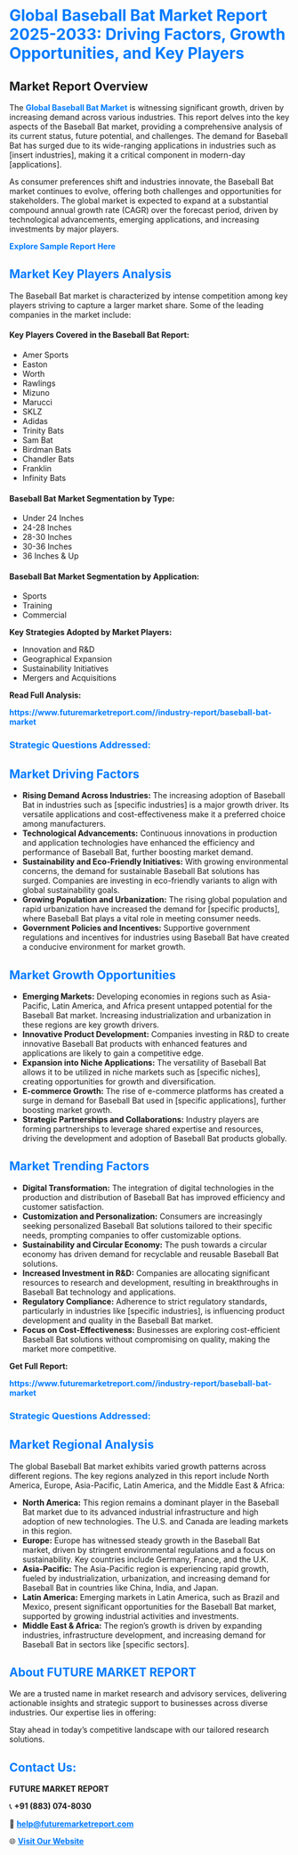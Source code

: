<h1 style="color: #007BFF;">Global Baseball Bat Market Report 2025-2033: Driving Factors, Growth Opportunities, and Key Players</h1>

<section id="overview">
<h2>Market Report Overview</h2>
<p>The <a href="https://www.futuremarketreport.com//industry-report/baseball-bat-market" style="color: #007BFF; text-decoration: none;"><strong>Global Baseball Bat Market</strong></a> is witnessing significant growth, driven by increasing demand across various industries. This report delves into the key aspects of the Baseball Bat market, providing a comprehensive analysis of its current status, future potential, and challenges. The demand for Baseball Bat has surged due to its wide-ranging applications in industries such as [insert industries], making it a critical component in modern-day [applications].</p>
<p>As consumer preferences shift and industries innovate, the Baseball Bat market continues to evolve, offering both challenges and opportunities for stakeholders. The global market is expected to expand at a substantial compound annual growth rate (CAGR) over the forecast period, driven by technological advancements, emerging applications, and increasing investments by major players.</p>
</section>

<section id="overview">
<p><a href="https://www.futuremarketreport.com//request-sample/reportId=58966" style="color: #007BFF; text-decoration: none;"><strong>Explore Sample Report Here</strong></a></p>
</section>

<section id="key-players">
<h2 style="color: #007BFF;">Market Key Players Analysis</h2>
<p>The Baseball Bat market is characterized by intense competition among key players striving to capture a larger market share. Some of the leading companies in the market include:</p>
<h4>Key Players Covered in the Baseball Bat Report:</h4>
<ul><li>Amer Sports</li><li>Easton</li><li>Worth</li><li>Rawlings</li><li>Mizuno</li><li>Marucci</li><li>SKLZ</li><li>Adidas</li><li>Trinity Bats</li><li>Sam Bat</li><li>Birdman Bats</li><li>Chandler Bats</li><li>Franklin</li><li>Infinity Bats</li></ul>
<h4>Baseball Bat Market Segmentation by Type:</h4>
<ul><li>Under 24 Inches</li><li>24-28 Inches</li><li>28-30 Inches</li><li>30-36 Inches</li><li>36 Inches &amp; Up</li></ul>

<h4>Baseball Bat Market Segmentation by Application:</h4>
<ul><li>Sports</li><li>Training</li><li>Commercial</li></ul>
<p><strong>Key Strategies Adopted by Market Players:</strong></p>
<ul>
<li>Innovation and R&D</li>
<li>Geographical Expansion</li>
<li>Sustainability Initiatives</li>
<li>Mergers and Acquisitions</li>
</ul>
</section>

<section>
<p><strong>Read Full Analysis: </strong></p><a href="https://www.futuremarketreport.com//industry-report/baseball-bat-market" style="color: #007BFF; text-decoration: none;"><strong>https://www.futuremarketreport.com//industry-report/baseball-bat-market</strong></a>
<h3 style="color: #007BFF;">Strategic Questions Addressed:</h3>
</section>

<section id="driving-factors">
<h2 style="color: #007BFF;">Market Driving Factors</h2>
<ul>
<li><strong>Rising Demand Across Industries:</strong> The increasing adoption of Baseball Bat in industries such as [specific industries] is a major growth driver. Its versatile applications and cost-effectiveness make it a preferred choice among manufacturers.</li>
<li><strong>Technological Advancements:</strong> Continuous innovations in production and application technologies have enhanced the efficiency and performance of Baseball Bat, further boosting market demand.</li>
<li><strong>Sustainability and Eco-Friendly Initiatives:</strong> With growing environmental concerns, the demand for sustainable Baseball Bat solutions has surged. Companies are investing in eco-friendly variants to align with global sustainability goals.</li>
<li><strong>Growing Population and Urbanization:</strong> The rising global population and rapid urbanization have increased the demand for [specific products], where Baseball Bat plays a vital role in meeting consumer needs.</li>
<li><strong>Government Policies and Incentives:</strong> Supportive government regulations and incentives for industries using Baseball Bat have created a conducive environment for market growth.</li>
</ul>
</section>

<section id="growth-opportunities">
<h2 style="color: #007BFF;">Market Growth Opportunities</h2>
<ul>
<li><strong>Emerging Markets:</strong> Developing economies in regions such as Asia-Pacific, Latin America, and Africa present untapped potential for the Baseball Bat market. Increasing industrialization and urbanization in these regions are key growth drivers.</li>
<li><strong>Innovative Product Development:</strong> Companies investing in R&D to create innovative Baseball Bat products with enhanced features and applications are likely to gain a competitive edge.</li>
<li><strong>Expansion into Niche Applications:</strong> The versatility of Baseball Bat allows it to be utilized in niche markets such as [specific niches], creating opportunities for growth and diversification.</li>
<li><strong>E-commerce Growth:</strong> The rise of e-commerce platforms has created a surge in demand for Baseball Bat used in [specific applications], further boosting market growth.</li>
<li><strong>Strategic Partnerships and Collaborations:</strong> Industry players are forming partnerships to leverage shared expertise and resources, driving the development and adoption of Baseball Bat products globally.</li>
</ul>
</section>

<section id="trending-factors">
<h2 style="color: #007BFF;">Market Trending Factors</h2>
<ul>
<li><strong>Digital Transformation:</strong> The integration of digital technologies in the production and distribution of Baseball Bat has improved efficiency and customer satisfaction.</li>
<li><strong>Customization and Personalization:</strong> Consumers are increasingly seeking personalized Baseball Bat solutions tailored to their specific needs, prompting companies to offer customizable options.</li>
<li><strong>Sustainability and Circular Economy:</strong> The push towards a circular economy has driven demand for recyclable and reusable Baseball Bat solutions.</li>
<li><strong>Increased Investment in R&D:</strong> Companies are allocating significant resources to research and development, resulting in breakthroughs in Baseball Bat technology and applications.</li>
<li><strong>Regulatory Compliance:</strong> Adherence to strict regulatory standards, particularly in industries like [specific industries], is influencing product development and quality in the Baseball Bat market.</li>
<li><strong>Focus on Cost-Effectiveness:</strong> Businesses are exploring cost-efficient Baseball Bat solutions without compromising on quality, making the market more competitive.</li>
</ul>
</section>

<section>
<p><strong>Get Full Report: </strong></p><a href="https://www.futuremarketreport.com//industry-report/baseball-bat-market" style="color: #007BFF; text-decoration: none;"><strong>https://www.futuremarketreport.com//industry-report/baseball-bat-market</strong></a>
<h3 style="color: #007BFF;">Strategic Questions Addressed:</h3>
</section>


<section id="regional-analysis">
<h2 style="color: #007BFF;">Market Regional Analysis</h2>
<p>The global Baseball Bat market exhibits varied growth patterns across different regions. The key regions analyzed in this report include North America, Europe, Asia-Pacific, Latin America, and the Middle East & Africa:</p>
<ul>
<li><strong>North America:</strong> This region remains a dominant player in the Baseball Bat market due to its advanced industrial infrastructure and high adoption of new technologies. The U.S. and Canada are leading markets in this region.</li>
<li><strong>Europe:</strong> Europe has witnessed steady growth in the Baseball Bat market, driven by stringent environmental regulations and a focus on sustainability. Key countries include Germany, France, and the U.K.</li>
<li><strong>Asia-Pacific:</strong> The Asia-Pacific region is experiencing rapid growth, fueled by industrialization, urbanization, and increasing demand for Baseball Bat in countries like China, India, and Japan.</li>
<li><strong>Latin America:</strong> Emerging markets in Latin America, such as Brazil and Mexico, present significant opportunities for the Baseball Bat market, supported by growing industrial activities and investments.</li>
<li><strong>Middle East & Africa:</strong> The region’s growth is driven by expanding industries, infrastructure development, and increasing demand for Baseball Bat in sectors like [specific sectors].</li>
</ul>
</section>

<footer>
<h2 style="color: #007BFF;">About FUTURE MARKET REPORT</h2>
<p>We are a trusted name in market research and advisory services, delivering actionable insights and strategic support to businesses across diverse industries. Our expertise lies in offering:</p>

<p>Stay ahead in today’s competitive landscape with our tailored research solutions.</p>

<h2 style="color: #007BFF;">Contact Us:</h2>
<p><strong>FUTURE MARKET REPORT</strong></p>
<p>📞 <strong>+91 (883) 074-8030</strong></p>
<p>📧 <strong><a href="mailto:help@futuremarketreport.com" style="color: #007BFF;">help@futuremarketreport.com</a></strong></p>
<p>🌐 <strong><a href="https://www.futuremarketreport.com/" style="color: #007BFF;">Visit Our Website</a></strong></p>
</footer>